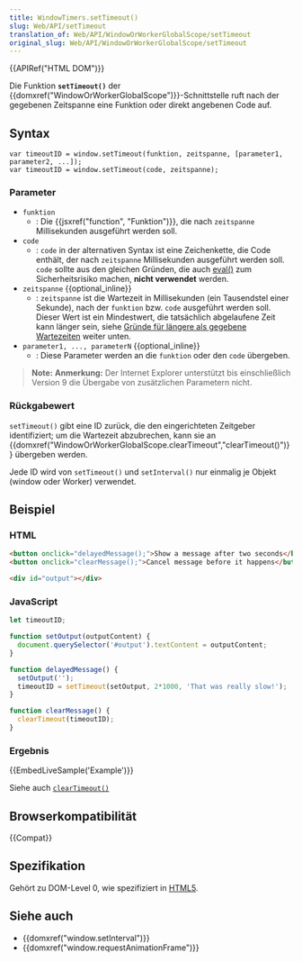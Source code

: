 ```yaml
---
title: WindowTimers.setTimeout()
slug: Web/API/setTimeout
translation_of: Web/API/WindowOrWorkerGlobalScope/setTimeout
original_slug: Web/API/WindowOrWorkerGlobalScope/setTimeout
---
```

{{APIRef("HTML DOM")}}

Die Funktion **`setTimeout()`** der {{domxref("WindowOrWorkerGlobalScope")}}-Schnittstelle ruft nach der gegebenen Zeitspanne eine Funktion oder direkt angebenen Code auf.

## Syntax

    var timeoutID = window.setTimeout(funktion, zeitspanne, [parameter1, parameter2, ...]);
    var timeoutID = window.setTimeout(code, zeitspanne);

### Parameter

- `funktion`
  - : Die {{jsxref("function", "Funktion")}}, die nach `zeitspanne` Millisekunden ausgeführt werden soll.
- `code`
  - : `code` in der alternativen Syntax ist eine Zeichenkette, die Code enthält, der nach `zeitspanne` Millisekunden ausgeführt werden soll. `code` sollte aus den gleichen Gründen, die auch [eval()](/de/docs/JavaScript/Reference/Global_Objects/eval#Don%27t_use_eval! "en-US/docs/Core JavaScript 1.5 Reference/Global Functions/Eval#Don't use eval!") zum Sicherheitsrisiko machen, **nicht verwendet** werden.
- `zeitspanne` {{optional_inline}}
  - : `zeitspanne` ist die Wartezeit in Millisekunden (ein Tausendstel einer Sekunde), nach der `funktion` bzw. `code` ausgeführt werden soll. Dieser Wert ist ein Mindestwert, die tatsächlich abgelaufene Zeit kann länger sein, siehe [Gründe für längere als gegebene Wartezeiten](#gründe_für_längere_als_gegebene_wartezeiten) weiter unten.
- `parameter1, ..., parameterN` {{optional_inline}}
  - : Diese Parameter werden an die `funktion` oder den `code` übergeben.

> **Note:** **Anmerkung:** Der Internet Explorer unterstützt bis einschließlich Version 9 die Übergabe von zusätzlichen Parametern nicht.

### Rückgabewert

`setTimeout()` gibt eine ID zurück, die den eingerichteten Zeitgeber identifiziert; um die Wartezeit abzubrechen, kann sie an {{domxref("WindowOrWorkerGlobalScope.clearTimeout","clearTimeout()")}} übergeben werden.

Jede ID wird von `setTimeout()` und `setInterval()` nur einmalig je Objekt (window oder Worker) verwendet.

## Beispiel

### HTML

```html
<button onclick="delayedMessage();">Show a message after two seconds</button>
<button onclick="clearMessage();">Cancel message before it happens</button>

<div id="output"></div>
```

### JavaScript

```js
let timeoutID;

function setOutput(outputContent) {
  document.querySelector('#output').textContent = outputContent;
}

function delayedMessage() {
  setOutput('');
  timeoutID = setTimeout(setOutput, 2*1000, 'That was really slow!');
}

function clearMessage() {
  clearTimeout(timeoutID);
}
```

### Ergebnis

{{EmbedLiveSample('Example')}}

Siehe auch [`clearTimeout()`](/de/docs/DOM/window.clearTimeout#Example "en-US/docs/DOM/window.clearTimeout#Example")

## Browserkompatibilität

{{Compat}}

## Spezifikation

Gehört zu DOM-Level 0, wie spezifiziert in [HTML5](http://www.whatwg.org/specs/web-apps/current-work/multipage/browsers.html#timers).

## Siehe auch

- {{domxref("window.setInterval")}}
- {{domxref("window.requestAnimationFrame")}}
